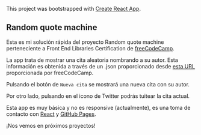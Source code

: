 This project was bootstrapped with [Create React App](https://github.com/facebook/create-react-app).

## Random quote machine

Esta es mi solución rápida del proyecto Random quote machine perteneciente a Front End Libraries Certification de [freeCodeCamp](https://www.freecodecamp.org/).

La app trata de mostrar una cita aleatoria nombrando a su autor. Esta información es obtenida a través de un .json proporcionado desde [esta URL](https://gist.githubusercontent.com/camperbot/5a022b72e96c4c9585c32bf6a75f62d9/raw/e3c6895ce42069f0ee7e991229064f167fe8ccdc/quotes.json) proporcionada por freeCodeCamp.

Pulsando el botón de `Nueva cita` se mostrará una nueva cita con su autor.

Por otro lado, pulsando en el icono de Twitter podrás tuitear la cita actual.

Esta app es muy básica y no es responsive (actualmente), es una toma de contacto con [React](https://reactjs.org/) y [GitHub Pages](https://pages.github.com/).

¡Nos vemos en próximos proyectos!
